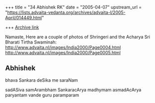+++
title = "34 Abhishek RK"
date = "2005-04-07"
upstream_url = "https://lists.advaita-vedanta.org/archives/advaita-l/2005-April/014449.html"

+++
[Archive link](https://lists.advaita-vedanta.org/archives/advaita-l/2005-April/014449.html)

Namaste,
Here are a couple of photos of Shringeri and the Acharya Sri Bharati
Tirtha Swaminah:
http://www.advaita.nl/images/India2000/Page0004.html
http://www.advaita.nl/images/India2000/Page0005.html

Abhishek
-- 
bhava Sankara deSika me saraNam

sadASiva samArambham SankaracArya madhymam
asmadAcArya paryantam vande guru paramparam

